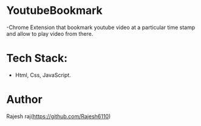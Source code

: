 # YoutubeBookmark

-Chrome Extension that bookmark youtube video at a particular time stamp and allow to play video from there.


# Tech Stack: 
- Html, Css, JavaScript.

# Author
Rajesh raj(https://github.com/Rajesh6110)
